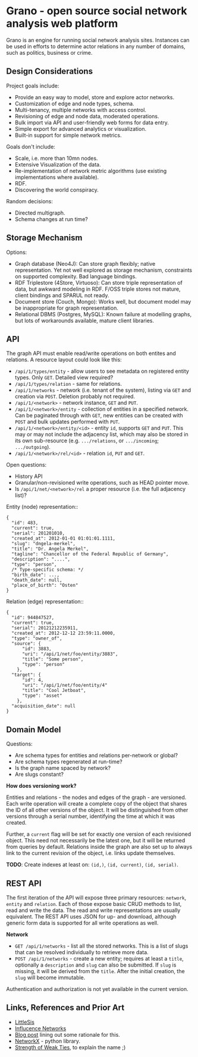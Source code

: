 Grano - open source social network analysis web platform
========================================================

Grano is an engine for running social network analysis sites. Instances can
be used in efforts to determine actor relations in any number of domains,
such as politics, business or crime.



Design Considerations
---------------------

Project goals include:

* Provide an easy way to model, store and explore actor networks.
* Customization of edge and node types, schema.
* Multi-tenancy, multiple networks with access control.
* Revisioning of edge and node data, moderated operations.
* Bulk import via API and user-friendly web forms for data entry.
* Simple export for advanced analytics or visualization.
* Built-in support for simple network metrics.

Goals don't include:

* Scale, i.e. more than 10mn nodes.
* Extensive Visualization of the data.
* Re-implementation of network metric algorithms (use existing
  implementations where available).
* RDF.
* Discovering the world conspiracy.

Random decisions:

* Directed multigraph.
* Schema changes at run time?

Storage Mechanism
-----------------

Options: 

* Graph database (Neo4J): Can store graph flexibly; native
  representation. Yet not well explored as storage mechanism,
  constraints on supported complexity. Bad language bindings.
* RDF Triplestore (4Store, Virtuoso): Can store triple representation of
  data, but awkward modeling in RDF. F/OSS triple stores not mature,
  client bindings and SPARUL not ready.
* Document store (Couch, Mongo): Works well, but document model may be
  inappropriate for graph representation. 
* Relational DBMS (Postgres, MySQL): Known failure at modelling graphs,
  but lots of workarounds available, mature client libraries. 


API
---

The graph API must enable read/write operations on both entites and 
relations. A resource layout could look like this:

* ``/api/1/types/entity`` - allow users to see metadata on registered
  entity types. Only ``GET``. Detailed view required?
* ``/api/1/types/relation`` - same for relations.
* ``/api/1/networks`` - network (i.e. tenant of the system), listing via
  ``GET`` and creation via ``POST``. Deletion probably not required.
* ``/api/1/<network>`` - network instance, ``GET`` and ``PUT``. 
* ``/api/1/<network>/entity`` - collection of entities in a
  specified network. Can be paginated through with ``GET``, new entities
  can be created with ``POST`` and bulk updates performed with ``PUT``.
* ``/api/1/<network>/entity/<id>`` - entity ``id``, supports
  ``GET`` and ``PUT``. This may or may not include the adjacency list,
  which may also be stored in its own sub-resource (e.g.
  ``.../relations``, or ``.../incoming``; ``.../outgoing``).
* ``/api/1/<network>/rel/<id>`` - relation ``id``, ``PUT`` and 
  ``GET``.

Open questions:

* History API
* Granular/non-revisioned write operations, such as HEAD pointer move.
* Is ``/api/1/net/<network>/rel`` a proper resource (i.e. the full 
  adjacency list)?

Entity (node) representation::

    {
      "id": 483,
      "current": true,
      "serial": 201201010,
      "created_at": 2012-01-01 01:01:01.1111,
      "slug": "dngela-merkel",
      "title": "Dr. Angela Merkel",
      "tagline": "Chancellor of the Federal Republic of Germany",
      "description": "....",
      "type": "person",
      /* Type-specific schema: */
      "birth_date": ...,
      "death_date": null,
      "place_of_birth": "Osten"
    }

Relation (edge) representation::

    {
      "id": 944847527,
      "current": true,
      "serial": 20121212235911,
      "created_at": 2012-12-12 23:59:11.0000,
      "type": "owner_of",
      "source": {
          "id": 3883,
          "uri": "/api/1/net/foo/entity/3883",
          "title": "Some person",
          "type": "person"
        },
      "target": {
          "id": 4,
          "uri": "/api/1/net/foo/entity/4"
          "title": "Cool Jetboat",
          "type": "asset"
        },
      "acquisition_date": null
    }


Domain Model
------------

Questions: 

* Are schema types for entities and relations per-network or global?
* Are schema types regenerated at run-time?
* Is the graph name spaced by network?
* Are slugs constant?

**How does versioning work?**

Entities and relations - the nodes and edges of the graph - are
versioned. Each write operation will create a complete copy of the
object that shares the ID of all other versions of the object. It
will be distinguished from other versions through a serial number,
identifying the time at which it was created. 

Further, a ``current`` flag will be set for exactly one version of 
each revisioned object. This need not necessarily be the latest one, 
but it will be returned from queries by default. Relations inside the 
graph are also set up to always link to the current revision of the
object, i.e. links update themselves.

**TODO**: Create indexes at least on: ``(id,)``, ``(id, current)``, 
``(id, serial)``.

REST API
--------

The first iteration of the API will expose three primary resources: 
``network``, ``entity`` and ``relation``. Each of those expose basic
CRUD methods to list, read and write the data. The read and write
representations are usually equivalent. The REST API uses JSON for 
up- and download, although generic form data is supported for all 
write operations as well.

**Network**

* ``GET /api/1/networks`` - list all the stored networks. This is a 
  list of slugs that can be resolved individually to retrieve more 
  data.
* ``POST /api/1/networks`` - create a new entity; requires at least 
  a ``title``, optionally a ``description`` and ``slug`` can also be
  submitted. If ``slug`` is missing, it will be derived from the 
  ``title``. After the initial creation, the ``slug`` will become 
  immutable.

Authentication and authorization is not yet available in the current 
version.

Links, References and Prior Art
-------------------------------

* [LittleSis](http://littlesis.org/)
* [Influcence Networks](http://app.owni.fr/influence-networks/)
* [Blog post](http://pudo.org/2011/12/19/sna.html) lining out some
  rationale for this.
* [NetworkX](http://networkx.lanl.gov/) - python library.
* [Strength of Weak Ties](http://sociology.stanford.edu/people/mgranovetter/documents/granstrengthweakties.pdf), to explain the name ;)





